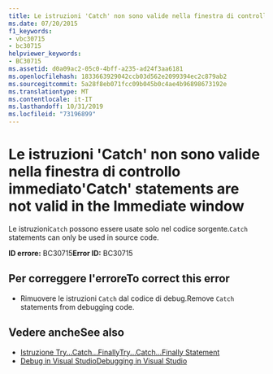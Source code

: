 ```yaml
---
title: Le istruzioni 'Catch' non sono valide nella finestra di controllo immediato
ms.date: 07/20/2015
f1_keywords:
- vbc30715
- bc30715
helpviewer_keywords:
- BC30715
ms.assetid: d0a09ac2-05c0-4bff-a235-ad24f3aa6181
ms.openlocfilehash: 1833663929042ccb03d562e2099394ec2c879ab2
ms.sourcegitcommit: 5a28f8eb071fcc09b045b0c4ae4b96898673192e
ms.translationtype: MT
ms.contentlocale: it-IT
ms.lasthandoff: 10/31/2019
ms.locfileid: "73196899"
---
```

# <a name="catch-statements-are-not-valid-in-the-immediate-window"></a><span data-ttu-id="13389-102">Le istruzioni 'Catch' non sono valide nella finestra di controllo immediato</span><span class="sxs-lookup"><span data-stu-id="13389-102">'Catch' statements are not valid in the Immediate window</span></span>
<span data-ttu-id="13389-103">Le istruzioni`Catch` possono essere usate solo nel codice sorgente.</span><span class="sxs-lookup"><span data-stu-id="13389-103">`Catch` statements can only be used in source code.</span></span>  
  
 <span data-ttu-id="13389-104">**ID errore:** BC30715</span><span class="sxs-lookup"><span data-stu-id="13389-104">**Error ID:** BC30715</span></span>  
  
## <a name="to-correct-this-error"></a><span data-ttu-id="13389-105">Per correggere l'errore</span><span class="sxs-lookup"><span data-stu-id="13389-105">To correct this error</span></span>  
  
- <span data-ttu-id="13389-106">Rimuovere le istruzioni `Catch` dal codice di debug.</span><span class="sxs-lookup"><span data-stu-id="13389-106">Remove `Catch` statements from debugging code.</span></span>  
  
## <a name="see-also"></a><span data-ttu-id="13389-107">Vedere anche</span><span class="sxs-lookup"><span data-stu-id="13389-107">See also</span></span>

- [<span data-ttu-id="13389-108">Istruzione Try...Catch...Finally</span><span class="sxs-lookup"><span data-stu-id="13389-108">Try...Catch...Finally Statement</span></span>](../../visual-basic/language-reference/statements/try-catch-finally-statement.md)
- [<span data-ttu-id="13389-109">Debug in Visual Studio</span><span class="sxs-lookup"><span data-stu-id="13389-109">Debugging in Visual Studio</span></span>](/visualstudio/debugger/debugger-feature-tour)
